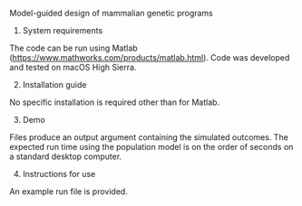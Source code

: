 Model-guided design of mammalian genetic programs


1. System requirements

The code can be run using Matlab (https://www.mathworks.com/products/matlab.html). Code was developed and tested on macOS High Sierra.

2. Installation guide

No specific installation is required other than for Matlab.

3. Demo

Files produce an output argument containing the simulated outcomes. The expected run time using the population model is on the order of seconds on a standard desktop computer.

4. Instructions for use

An example run file is provided.
